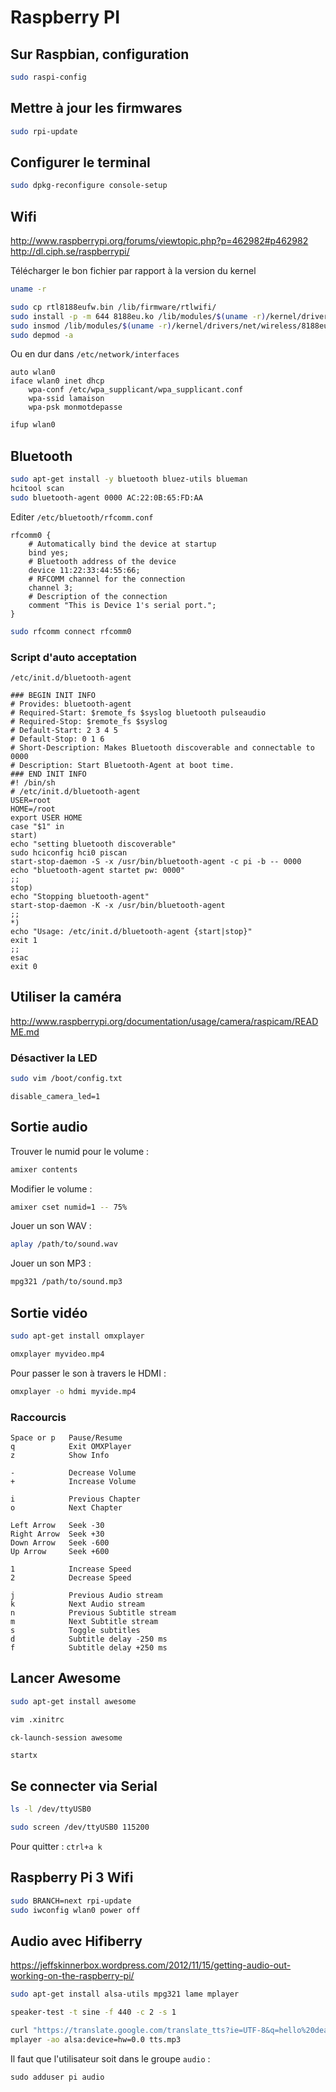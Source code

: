 Raspberry PI
============

Sur Raspbian, configuration
---------------------------

```bash
sudo raspi-config
``` 

Mettre à jour les firmwares
---------------------------

```bash
sudo rpi-update
```

Configurer le terminal
----------------------

```bash
sudo dpkg-reconfigure console-setup
```

Wifi
----

http://www.raspberrypi.org/forums/viewtopic.php?p=462982#p462982
http://dl.ciph.se/raspberrypi/

Télécharger le bon fichier par rapport à la version du kernel

```bash
uname -r
```

```bash
sudo cp rtl8188eufw.bin /lib/firmware/rtlwifi/
sudo install -p -m 644 8188eu.ko /lib/modules/$(uname -r)/kernel/drivers/net/wireless
sudo insmod /lib/modules/$(uname -r)/kernel/drivers/net/wireless/8188eu.ko
sudo depmod -a
```

Ou en dur dans `/etc/network/interfaces`

```
auto wlan0
iface wlan0 inet dhcp
    wpa-conf /etc/wpa_supplicant/wpa_supplicant.conf
    wpa-ssid lamaison
    wpa-psk monmotdepasse
```

```bash
ifup wlan0
```


Bluetooth
---------

```bash
sudo apt-get install -y bluetooth bluez-utils blueman
hcitool scan
sudo bluetooth-agent 0000 AC:22:0B:65:FD:AA
```

Editer `/etc/bluetooth/rfcomm.conf`

```
rfcomm0 {
    # Automatically bind the device at startup
    bind yes;
    # Bluetooth address of the device
    device 11:22:33:44:55:66;
    # RFCOMM channel for the connection
    channel 3;
    # Description of the connection
    comment "This is Device 1's serial port.";
}
```

```bash
sudo rfcomm connect rfcomm0
```

### Script d'auto acceptation

`/etc/init.d/bluetooth-agent`

```
### BEGIN INIT INFO
# Provides: bluetooth-agent
# Required-Start: $remote_fs $syslog bluetooth pulseaudio
# Required-Stop: $remote_fs $syslog
# Default-Start: 2 3 4 5
# Default-Stop: 0 1 6
# Short-Description: Makes Bluetooth discoverable and connectable to 0000
# Description: Start Bluetooth-Agent at boot time.
### END INIT INFO
#! /bin/sh
# /etc/init.d/bluetooth-agent
USER=root
HOME=/root
export USER HOME
case "$1" in
start)
echo "setting bluetooth discoverable"
sudo hciconfig hci0 piscan
start-stop-daemon -S -x /usr/bin/bluetooth-agent -c pi -b -- 0000
echo "bluetooth-agent startet pw: 0000"
;;
stop)
echo "Stopping bluetooth-agent"
start-stop-daemon -K -x /usr/bin/bluetooth-agent
;;
*)
echo "Usage: /etc/init.d/bluetooth-agent {start|stop}"
exit 1
;;
esac
exit 0
```




Utiliser la caméra
------------------

http://www.raspberrypi.org/documentation/usage/camera/raspicam/README.md

### Désactiver la LED

```bash
sudo vim /boot/config.txt
```

```
disable_camera_led=1
```


Sortie audio
------------

Trouver le numid pour le volume :

```bash
amixer contents
```

Modifier le volume :

```bash
amixer cset numid=1 -- 75%
```

Jouer un son WAV :

```bash
aplay /path/to/sound.wav
```

Jouer un son MP3 :

```bash
mpg321 /path/to/sound.mp3
```



Sortie vidéo
------------

```bash
sudo apt-get install omxplayer
```

```bash
omxplayer myvideo.mp4
```

Pour passer le son à travers le HDMI :

```bash
omxplayer -o hdmi myvide.mp4
```


### Raccourcis 

```
Space or p   Pause/Resume
q            Exit OMXPlayer
z            Show Info

-            Decrease Volume
+            Increase Volume

i            Previous Chapter
o            Next Chapter

Left Arrow   Seek -30
Right Arrow  Seek +30
Down Arrow   Seek -600
Up Arrow     Seek +600

1            Increase Speed
2            Decrease Speed

j            Previous Audio stream
k            Next Audio stream
n            Previous Subtitle stream
m            Next Subtitle stream
s            Toggle subtitles
d            Subtitle delay -250 ms
f            Subtitle delay +250 ms
```


Lancer Awesome
--------------

```bash
sudo apt-get install awesome
```

```bash
vim .xinitrc
```

```
ck-launch-session awesome
```

```bash
startx
```


Se connecter via Serial
-----------------------

```bash
ls -l /dev/ttyUSB0
```

```bash
sudo screen /dev/ttyUSB0 115200
```

Pour quitter : `ctrl+a k`


Raspberry Pi 3 Wifi
-------------------

```bash
sudo BRANCH=next rpi-update
sudo iwconfig wlan0 power off
```


Audio avec Hifiberry
--------------------

https://jeffskinnerbox.wordpress.com/2012/11/15/getting-audio-out-working-on-the-raspberry-pi/

```bash
sudo apt-get install alsa-utils mpg321 lame mplayer
```

```bash
speaker-test -t sine -f 440 -c 2 -s 1
```

```bash
curl "https://translate.google.com/translate_tts?ie=UTF-8&q=hello%20dear&tl=en&total=1&idx=0&textlen=10&tk=104594.502926&client=t&prev=input&ttsspeed=0.24" -o tts.mp3
mplayer -ao alsa:device=hw=0.0 tts.mp3
```

Il faut que l'utilisateur soit dans le groupe `audio` :

```
sudo adduser pi audio
```
